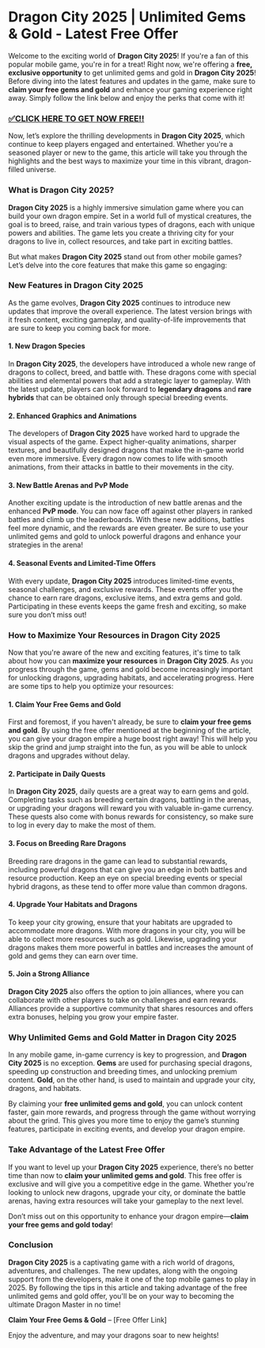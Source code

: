 # Dragon City 2025 | Unlimited Gems & Gold - Latest Free Offer

Welcome to the exciting world of **Dragon City 2025**! If you're a fan of this popular mobile game, you're in for a treat! Right now, we're offering a **free, exclusive opportunity** to get unlimited gems and gold in **Dragon City 2025**! Before diving into the latest features and updates in the game, make sure to **claim your free gems and gold** and enhance your gaming experience right away. Simply follow the link below and enjoy the perks that come with it!

### [✅CLICK HERE TO GET NOW FREE!!](https://freerewards.xyz/dragon/city/)

Now, let’s explore the thrilling developments in **Dragon City 2025**, which continue to keep players engaged and entertained. Whether you're a seasoned player or new to the game, this article will take you through the highlights and the best ways to maximize your time in this vibrant, dragon-filled universe.

### What is Dragon City 2025?

**Dragon City 2025** is a highly immersive simulation game where you can build your own dragon empire. Set in a world full of mystical creatures, the goal is to breed, raise, and train various types of dragons, each with unique powers and abilities. The game lets you create a thriving city for your dragons to live in, collect resources, and take part in exciting battles. 

But what makes **Dragon City 2025** stand out from other mobile games? Let’s delve into the core features that make this game so engaging:

### New Features in Dragon City 2025

As the game evolves, **Dragon City 2025** continues to introduce new updates that improve the overall experience. The latest version brings with it fresh content, exciting gameplay, and quality-of-life improvements that are sure to keep you coming back for more.

#### 1. **New Dragon Species**
In **Dragon City 2025**, the developers have introduced a whole new range of dragons to collect, breed, and battle with. These dragons come with special abilities and elemental powers that add a strategic layer to gameplay. With the latest update, players can look forward to **legendary dragons** and **rare hybrids** that can be obtained only through special breeding events.

#### 2. **Enhanced Graphics and Animations**
The developers of **Dragon City 2025** have worked hard to upgrade the visual aspects of the game. Expect higher-quality animations, sharper textures, and beautifully designed dragons that make the in-game world even more immersive. Every dragon now comes to life with smooth animations, from their attacks in battle to their movements in the city.

#### 3. **New Battle Arenas and PvP Mode**
Another exciting update is the introduction of new battle arenas and the enhanced **PvP mode**. You can now face off against other players in ranked battles and climb up the leaderboards. With these new additions, battles feel more dynamic, and the rewards are even greater. Be sure to use your unlimited gems and gold to unlock powerful dragons and enhance your strategies in the arena!

#### 4. **Seasonal Events and Limited-Time Offers**
With every update, **Dragon City 2025** introduces limited-time events, seasonal challenges, and exclusive rewards. These events offer you the chance to earn rare dragons, exclusive items, and extra gems and gold. Participating in these events keeps the game fresh and exciting, so make sure you don’t miss out!

### How to Maximize Your Resources in Dragon City 2025

Now that you're aware of the new and exciting features, it's time to talk about how you can **maximize your resources** in **Dragon City 2025**. As you progress through the game, gems and gold become increasingly important for unlocking dragons, upgrading habitats, and accelerating progress. Here are some tips to help you optimize your resources:

#### 1. **Claim Your Free Gems and Gold**
First and foremost, if you haven't already, be sure to **claim your free gems and gold**. By using the free offer mentioned at the beginning of the article, you can give your dragon empire a huge boost right away! This will help you skip the grind and jump straight into the fun, as you will be able to unlock dragons and upgrades without delay.

#### 2. **Participate in Daily Quests**
In **Dragon City 2025**, daily quests are a great way to earn gems and gold. Completing tasks such as breeding certain dragons, battling in the arenas, or upgrading your dragons will reward you with valuable in-game currency. These quests also come with bonus rewards for consistency, so make sure to log in every day to make the most of them.

#### 3. **Focus on Breeding Rare Dragons**
Breeding rare dragons in the game can lead to substantial rewards, including powerful dragons that can give you an edge in both battles and resource production. Keep an eye on special breeding events or special hybrid dragons, as these tend to offer more value than common dragons.

#### 4. **Upgrade Your Habitats and Dragons**
To keep your city growing, ensure that your habitats are upgraded to accommodate more dragons. With more dragons in your city, you will be able to collect more resources such as gold. Likewise, upgrading your dragons makes them more powerful in battles and increases the amount of gold and gems they can earn over time.

#### 5. **Join a Strong Alliance**
**Dragon City 2025** also offers the option to join alliances, where you can collaborate with other players to take on challenges and earn rewards. Alliances provide a supportive community that shares resources and offers extra bonuses, helping you grow your empire faster.

### Why Unlimited Gems and Gold Matter in Dragon City 2025

In any mobile game, in-game currency is key to progression, and **Dragon City 2025** is no exception. **Gems** are used for purchasing special dragons, speeding up construction and breeding times, and unlocking premium content. **Gold**, on the other hand, is used to maintain and upgrade your city, dragons, and habitats. 

By claiming your **free unlimited gems and gold**, you can unlock content faster, gain more rewards, and progress through the game without worrying about the grind. This gives you more time to enjoy the game’s stunning features, participate in exciting events, and develop your dragon empire.

### Take Advantage of the Latest Free Offer

If you want to level up your **Dragon City 2025** experience, there’s no better time than now to **claim your unlimited gems and gold**. This free offer is exclusive and will give you a competitive edge in the game. Whether you're looking to unlock new dragons, upgrade your city, or dominate the battle arenas, having extra resources will take your gameplay to the next level.

Don’t miss out on this opportunity to enhance your dragon empire—**claim your free gems and gold today**!

### Conclusion

**Dragon City 2025** is a captivating game with a rich world of dragons, adventures, and challenges. The new updates, along with the ongoing support from the developers, make it one of the top mobile games to play in 2025. By following the tips in this article and taking advantage of the free unlimited gems and gold offer, you'll be on your way to becoming the ultimate Dragon Master in no time!

**Claim Your Free Gems & Gold** – [Free Offer Link]

Enjoy the adventure, and may your dragons soar to new heights!
